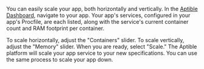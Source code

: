 You can easily scale your app, both horizontally and vertically. In the [Aptible Dashboard](https://dashboard.aptible.com), navigate to your app. Your app's services, configured in your app's Procfile, are each listed, along with the service's current container count and RAM footprint per container.

To scale horizontally, adjust the "Containers" slider. To scale vertically, adjust the "Memory" slider. When you are ready, select "Scale." The Aptible platform will scale your app service to your new specifications. You can use the same process to scale your app down.
